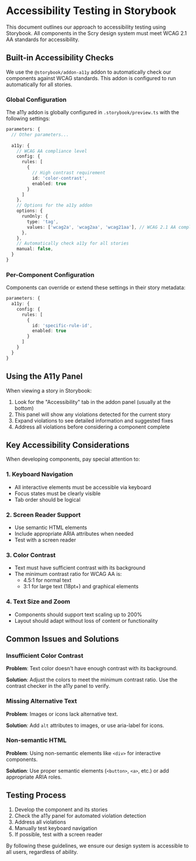 # Accessibility Testing in Storybook

This document outlines our approach to accessibility testing using Storybook. All components in the Scry design system must meet WCAG 2.1 AA standards for accessibility.

## Built-in Accessibility Checks

We use the `@storybook/addon-a11y` addon to automatically check our components against WCAG standards. This addon is configured to run automatically for all stories.

### Global Configuration

The a11y addon is globally configured in `.storybook/preview.ts` with the following settings:

```typescript
parameters: {
  // Other parameters...
  
  a11y: {
    // WCAG AA compliance level
    config: {
      rules: [
        {
          // High contrast requirement
          id: 'color-contrast',
          enabled: true
        }
      ]
    },
    // Options for the a11y addon
    options: {
      runOnly: {
        type: 'tag',
        values: ['wcag2a', 'wcag2aa', 'wcag21aa'], // WCAG 2.1 AA compliance
      },
    },
    // Automatically check a11y for all stories
    manual: false,
  }
}
```

### Per-Component Configuration

Components can override or extend these settings in their story metadata:

```typescript
parameters: {
  a11y: {
    config: {
      rules: [
        {
          id: 'specific-rule-id',
          enabled: true
        }
      ]
    }
  }
}
```

## Using the A11y Panel

When viewing a story in Storybook:

1. Look for the "Accessibility" tab in the addon panel (usually at the bottom)
2. This panel will show any violations detected for the current story
3. Expand violations to see detailed information and suggested fixes
4. Address all violations before considering a component complete

## Key Accessibility Considerations

When developing components, pay special attention to:

### 1. Keyboard Navigation

- All interactive elements must be accessible via keyboard
- Focus states must be clearly visible
- Tab order should be logical

### 2. Screen Reader Support

- Use semantic HTML elements
- Include appropriate ARIA attributes when needed
- Test with a screen reader

### 3. Color Contrast

- Text must have sufficient contrast with its background
- The minimum contrast ratio for WCAG AA is:
  - 4.5:1 for normal text
  - 3:1 for large text (18pt+) and graphical elements

### 4. Text Size and Zoom

- Components should support text scaling up to 200%
- Layout should adapt without loss of content or functionality

## Common Issues and Solutions

### Insufficient Color Contrast

**Problem**: Text color doesn't have enough contrast with its background.

**Solution**: Adjust the colors to meet the minimum contrast ratio. Use the contrast checker in the a11y panel to verify.

### Missing Alternative Text

**Problem**: Images or icons lack alternative text.

**Solution**: Add `alt` attributes to images, or use aria-label for icons.

### Non-semantic HTML

**Problem**: Using non-semantic elements like `<div>` for interactive components.

**Solution**: Use proper semantic elements (`<button>`, `<a>`, etc.) or add appropriate ARIA roles.

## Testing Process

1. Develop the component and its stories
2. Check the a11y panel for automated violation detection
3. Address all violations
4. Manually test keyboard navigation
5. If possible, test with a screen reader

By following these guidelines, we ensure our design system is accessible to all users, regardless of ability.